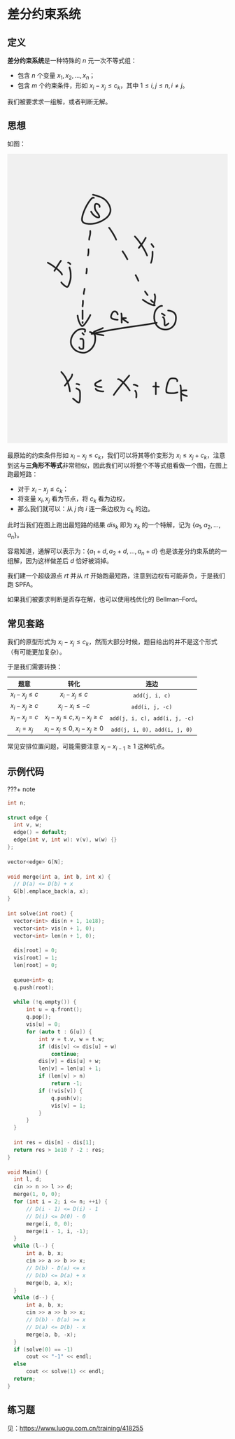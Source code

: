 # 差分约束系统

## 定义

**差分约束系统**是一种特殊的 $n$ 元一次不等式组：

- 包含 $n$ 个变量 $x_1,x_2,\dots,x_n$；
- 包含 $m$ 个约束条件，形如 $x_i-x_j \le c_k$，其中 $1 \le i, j \le n, i \neq j$。

我们被要求求一组解，或者判断无解。

## 思想

如图：

![](img/差分约束.png)

最原始的约束条件形如 $x_i-x_j \le c_k$，我们可以将其等价变形为 $x_i\leq x_j+c_k$，注意到这与**三角形不等式**非常相似，因此我们可以将整个不等式组看做一个图，在图上跑最短路：

- 对于 $x_i-x_j \le c_k$：
- 将变量 $x_i,x_j$ 看为节点，将 $c_k$ 看为边权，
- 那么我们就可以：从 $j$ 向 $i$ 连一条边权为 $c_k$ 的边。

此时当我们在图上跑出最短路的结果 $\mathit{dis}_k$ 即为 $x_k$ 的一个特解，记为 $\{a_1,a_2,\dots,a_n\}$。

容易知道，通解可以表示为：$\{a_1+d,a_2+d,\dots,a_n+d\}$ 也是该差分约束系统的一组解，因为这样做差后 $d$ 恰好被消掉。

我们建一个超级源点 $\mathit{rt}$ 并从 $\mathit{rt}$ 开始跑最短路，注意到边权有可能非负，于是我们跑 SPFA。

如果我们被要求判断是否存在解，也可以使用栈优化的 Bellman–Ford。

## 常见套路

我们的原型形式为 $x_i-x_j\le c_k$，然而大部分时候，题目给出的并不是这个形式（有可能更加复杂）。

于是我们需要转换：

| 题意 | 转化 | 连边 |
| :-: | :-: | :-: |
| $x_i-x_j\le c$ | $x_i-x_j\le c$ | `add(j, i, c)` |
| $x_i-x_j\ge c$ | $x_j-x_i\le -c$ | `add(i, j, -c)` |
| $x_i-x_j=c$ | $x_i-x_j\le c,x_i-x_j\ge c$ | `add(j, i, c), add(i, j, -c)` |
| $x_i=x_j$ | $x_i-x_j\le 0,x_i-x_j\ge 0$ | `add(j, i, 0), add(i, j, 0)` |

常见安排位置问题，可能需要注意 $x_i-x_{i-1}\ge1$ 这种坑点。

## 示例代码

???+ note
  ```cpp
  int n;
  
  struct edge {
  	int v, w;
  	edge() = default;
  	edge(int v, int w): v(v), w(w) {}
  };
  
  vector<edge> G[N];
  
  void merge(int a, int b, int x) {
  	// D(a) <= D(b) + x
  	G[b].emplace_back(a, x);
  }
  
  int solve(int root) {
  	vector<int> dis(n + 1, 1e18);
  	vector<int> vis(n + 1, 0);
  	vector<int> len(n + 1, 0);
  
  	dis[root] = 0;
  	vis[root] = 1;
  	len[root] = 0;
  
  	queue<int> q;
  	q.push(root);
  
  	while (!q.empty()) {
  		int u = q.front();
  		q.pop();
  		vis[u] = 0;
  		for (auto t : G[u]) {
  			int v = t.v, w = t.w;
  			if (dis[v] <= dis[u] + w)
  				continue;
  			dis[v] = dis[u] + w;
  			len[v] = len[u] + 1;
  			if (len[v] > n)
  				return -1;
  			if (!vis[v]) {
  				q.push(v);
  				vis[v] = 1;
  			}
  		}
  	}
  
  	int res = dis[n] - dis[1];
  	return res > 1e10 ? -2 : res;
  }
  
  void Main() {
  	int l, d;
  	cin >> n >> l >> d;
  	merge(1, 0, 0);
  	for (int i = 2; i <= n; ++i) {
  		// D(i - 1) <= D(i) - 1
  		// D(i) <= D(0) - 0
  		merge(i, 0, 0);
  		merge(i - 1, i, -1);
  	}
  	while (l--) {
  		int a, b, x;
  		cin >> a >> b >> x;
  		// D(b) - D(a) <= x
  		// D(b) <= D(a) + x
  		merge(b, a, x);
  	}
  	while (d--) {
  		int a, b, x;
  		cin >> a >> b >> x;
  		// D(b) - D(a) >= x
  		// D(a) <= D(b) - x
  		merge(a, b, -x);
  	}
  	if (solve(0) == -1)
  		cout << "-1" << endl;
  	else
  		cout << solve(1) << endl;
  	return;
  }
  ```

## 练习题

见：<https://www.luogu.com.cn/training/418255>
